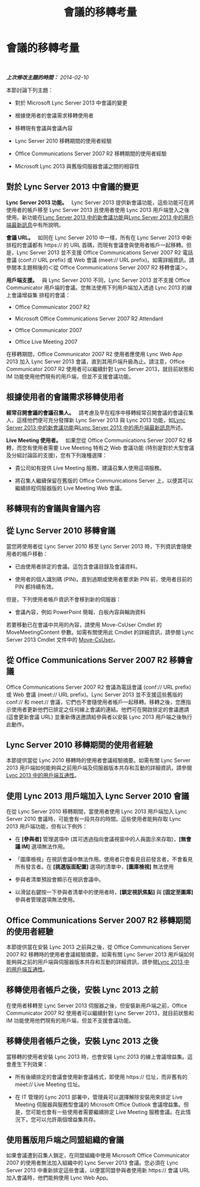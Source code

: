 ﻿---
title: 會議的移轉考量
TOCTitle: 會議的移轉考量
ms:assetid: a9807d58-99a3-4cff-b4c6-74950d106a2b
ms:mtpsurl: https://technet.microsoft.com/zh-tw/library/Gg412800(v=OCS.15)
ms:contentKeyID: 61130827
ms.date: 08/10/2015
mtps_version: v=OCS.15
ms.translationtype: HT
---

# 會議的移轉考量

 

_**上次修改主題的時間：** 2014-02-10_

本節討論下列主題：

  - 對於 Microsoft Lync Server 2013 中會議的變更

  - 根據使用者的會議需求移轉使用者

  - 移轉現有會議與會議內容

  - Lync Server 2010 移轉期間的使用者經驗

  - Office Communications Server 2007 R2 移轉期間的使用者經驗

  - Microsoft Lync 2013 與舊版伺服器會議之間的相容性

## 對於 Lync Server 2013 中會議的變更

**Lync Server 2013 功能。**   Lync Server 2013 提供新會議功能，這些功能可在將使用者的帳戶移至 Lync Server 2013 且使用者使用 Lync 2013 用戶端登入之後使用。新功能在[Lync Server 2013 中的新會議功能](lync-server-2013-new-conferencing-features.md)與[Lync Server 2013 中的用戶端最新訊息](lync-server-2013-what-s-new-for-clients.md)中有所說明。

**會議 URL。**   如同在 Lync Server 2010 中一樣，所有在 Lync Server 2013 中新排程的會議都有 https:// 的 URL 首碼，而現有會議會與使用者帳戶一起移轉。但是，Lync Server 2013 並不支援 Office Communications Server 2007 R2 電話會議 (conf:// URL prefix) 或 Web 會議 (meet:// URL prefix)。如需詳細資訊，請參閱本主題稍後的＜從 Office Communications Server 2007 R2 移轉會議＞。

**用戶端支援。**   與 Lync Server 2010 不同，Lync Server 2013 並不支援 Office Communicator 用戶端的會議。您無法使用下列用戶端加入透過 Lync 2013 的線上會議增益集 排程的會議：

  - Office Communicator 2007 R2

  - Microsoft Office Communications Server 2007 R2 Attendant

  - Office Communicator 2007

  - Office Live Meeting 2007

在移轉期間，Office Communicator 2007 R2 使用者應使用 Lync Web App 2013 加入 Lync Server 2013 會議，直到其用戶端升級為止。請注意，Office Communicator 2007 R2 使用者可以繼續針對 Lync Server 2013，就目前狀態和 IM 功能使用他們現有的用戶端，但並不支援會議功能。


## 根據使用者的會議需求移轉使用者

**經常召開會議的會議召集人。**   請考慮及早在程序中移轉經常召開會議的會議召集人，這樣他們便可充分發揮新 Lync Server 2013 與 Lync 2013 功能，如[Lync Server 2013 中的新會議功能](lync-server-2013-new-conferencing-features.md)與[Lync Server 2013 中的用戶端最新訊息](lync-server-2013-what-s-new-for-clients.md)所述。

**Live Meeting 使用者。**   如果您從 Office Communications Server 2007 R2 移轉，而您有使用者需要 Live Meeting 特有之 Web 會議功能 (特別是對於大型會議及分組討論區的支援)，您有下列幾種選擇：

  - 貴公司如有提供 Live Meeting 服務，建議召集人使用這項服務。

  - 將召集人繼續保留在舊版的 Office Communications Server 上，以便其可以繼續排程伺服器版的 Live Meeting Web 會議。

## 移轉現有的會議與會議內容

## 從 Lync Server 2010 移轉會議

當您將使用者從 Lync Server 2010 移至 Lync Server 2013 時，下列資訊會隨使用者的帳戶移動：

  - 已由使用者排定的會議。這包含會議目錄及會議資料。

  - 使用者的個人識別碼 (PIN)。直到過期或使用者要求新 PIN 前，使用者目前的 PIN 都持續有效。

但是，下列使用者帳戶資訊不會移到新的伺服器：

  - 會議內容，例如 PowerPoint 簡報、白板內容與輪詢資料

若要移動已在會議中共用的內容，請使用 Move-CsUser Cmdlet 的 MoveMeetingContent 參數。如需有關使用此 Cmdlet 的詳細資訊，請參閱 Lync Server 2013 Cmdlet 文件中的 [Move-CsUser](https://docs.microsoft.com/en-us/powershell/module/skype/Move-CsUser)。

## 從 Office Communications Server 2007 R2 移轉會議

Office Communications Server 2007 R2 會議為電話會議 (conf:// URL prefix) 或 Web 會議 (meet:// URL prefix)。Lync Server 2013 並不支援這些舊版的 conf:// 和 meet:// 會議，它們也不會隨使用者帳戶一起移轉。移轉之後，您應指示使用者更新他們已排定之任何線上會議的連結。他們可在開啟排定的會議邀請 (這會更新會議 URL) 並重新傳送邀請給參與者以安裝 Lync 2013 用戶端之後執行此動作。

## Lync Server 2010 移轉期間的使用者經驗

本節提供當從 Lync 2010 移轉時的使用者會議經驗摘要。如需有關 Lync Server 2013 用戶端如何能夠與之前用戶端及伺服器版本共存和互動的詳細資訊，請參閱[Lync 2013 中的用戶端互通性](lync-server-2013-client-interoperability-in-lync-2013.md)。

## 使用 Lync 2013 用戶端加入 Lync Server 2010 會議

在從 Lync Server 2010 移轉期間，當使用者使用 Lync 2013 用戶端加入 Lync Server 2010 會議時，可能會有一段共存的時間。這些使用者能夠存取 Lync 2013 用戶端功能，但有以下例外：

  - 在 **\[參與者\]** 管理選項中 (其可透過指向會議視窗中的人員圖示來存取)，**\[無會議 IM\]** 選項無法作用。

  - 「圖庫檢視」在視訊會議中無法作用。使用者只會看見目前發言者，不會看見所有發言者。在 **\[挑選版面配置\]** 選項的清單中，**\[圖庫檢視\]** 無法使用

  - 參與者清單預設會顯示在視訊會議中。

  - 以滑鼠右鍵按一下參與者清單中的使用者時，**\[鎖定視訊焦點\]** 與 **\[固定至圖庫\]** 參與者管理選項無法使用。

## Office Communications Server 2007 R2 移轉期間的使用者經驗

本節提供當在安裝 Lync 2013 之前與之後，從 Office Communications Server 2007 R2 移轉時的使用者會議經驗摘要。如需有關 Lync Server 2013 用戶端如何能夠與之前的用戶端與伺服器版本共存和互動的詳細資訊，請參閱[Lync 2013 中的用戶端互通性](lync-server-2013-client-interoperability-in-lync-2013.md)。

## 移轉使用者帳戶之後，安裝 Lync 2013 之前

在使用者移轉至 Lync Server 2013 伺服器之後，但安裝新用戶端之前，Office Communicator 2007 R2 使用者可以繼續針對 Lync Server 2013，就目前狀態和 IM 功能使用他們現有的用戶端，但並不支援會議功能。

## 移轉使用者帳戶之後，安裝 Lync 2013 之後

當移轉的使用者安裝 Lync 2013 時，也會安裝 Lync 2013 的線上會議增益集。這會產生下列效果：

  - 所有後續排定的會議會使用新會議格式，即使用 https:// 位址，而非舊有的 meet:// Live Meeting 位址。

  - 在 IT 管理的 Lync 2013 部署中，管理員可以選擇解除安裝用來排定 Live Meeting 伺服器與服務型會議的 Microsoft Office Outlook 會議增益集。但是，您可能也會有一些使用者需要繼續排定 Live Meeting 服務會議。在此情況下，您可以允許兩個增益集共存。

## 使用舊版用戶端之同盟組織的會議

如果會議遭到召集人鎖定，在同盟組織中使用 Microsoft Office Communicator 2007 的使用者無法加入組織中的 Lync Server 2013 會議。您必須在 Lync Server 2013 中重新排定這些會議，以便當同盟參與者使用新 https:// 會議 URL 加入會議時，他們能夠使用 Lync Web App。

